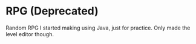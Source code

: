 RPG (Deprecated)
================

Random RPG I started making using Java, just for practice. Only made the level editor though.
